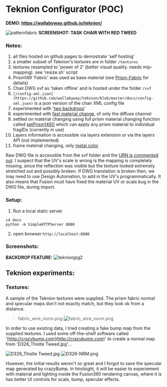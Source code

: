 # Teknion Configurator (POC)

**DEMO: https://wallabyway.github.io/teknion/**

![patternfabric](https://user-images.githubusercontent.com/440241/61196417-63fd9300-a683-11e9-8332-9c09cf3747fd.jpg)
**SCREENSHOT: TASK CHAIR WITH RED TWEED**

### Notes:
1. all files hosted on github pages to demostrate 'self hosting'
2. a smaller subset of Teknion's textures are in folder `/textures`
3. textures resampled to 'power of 2' (better visual quality. needs mip-mapping). see 'resize.sh' script
2. Prism149 'Fabric' was used as base material (see [Prism-Fabric](http://help.autodesk.com/view/ARENDERING/ENU/?guid=GUID-97CC0DD3-35A8-4D8F-80A0-B1C4AD54D2B0) for details)
3. Chair.DWG svf as 'taken offline' and is hosted under the folder `/svf`
4. `[/config-xml.json](https://github.com/wallabyway/teknion/blob/master/docs/config-xml.json)` is a json version of the chair XML config file
5. experimented with '[two backdrops](https://github.com/wallabyway/teknion/blob/master/docs/img/background1.jpg)' 
6. experimented with [fast material change](https://github.com/wallabyway/teknion/blob/72bc9b536c7e80e9b379ea31020287100c9c20f8/docs/js/materials.js#L10-L11), of only the diffuse channel
7. settled on material changing using full prism material changing function called [setPrism149()](https://github.com/wallabyway/teknion/blob/72bc9b536c7e80e9b379ea31020287100c9c20f8/docs/js/materials.js#L9) which can apply any prism material to individual fragIDs (currently in use)
8. Layers information is accessible via layers extension or via the layers API (not implemented)
9. frame material changing, only [metal color](https://github.com/wallabyway/teknion/blob/72bc9b536c7e80e9b379ea31020287100c9c20f8/docs/js/materials.js#L15-L18)

Raw DWG file is accessible from the svf folder and the [URN is commented out](https://github.com/wallabyway/teknion/blob/72bc9b536c7e80e9b379ea31020287100c9c20f8/docs/js/app.js#L53).  I suspect that the UV's scale is wrong is the mapping is completely missing, since the reflection was visible but the texture looked extremely stretched out and possibly broken.  If DWG translation is broken then, we may need to use Design Automation, to add in the UV's programmatically.  It also means that Fusion must have fixed the material UV or scale bug in the DWG file, during import.


### Setup:

1. Run a local static server

```
cd docs
python -m SimpleHTTPServer 8080
```

2. open browser `http://localhost:8080`

### Screenshots:
**BACKDROP FEATURE:**
![teknionjpg2](https://user-images.githubusercontent.com/440241/61027699-ac5b3f00-a36b-11e9-8955-f923f124024b.jpg)




## Teknion experiments:
### Textures:
A sample of the Teknion textures were supplied. The prism fabric normal and specular maps don't not exactly match, but they look ok from a distance.
> fabric_wire_norm.png
![fabric_wire_norm.png](https://wallabyway.github.io/teknion/img/textures/fabric_wire_norm.png)

In order to use existing data, I tried creating a fake bump map from the supplied textures.  I used some off-the-shelf software called '[http://crazybump.com](http://crazybump.com)' to create a normal map from 'D326_Thistle Tweed.jpg'...

![D326_Thistle Tweed.jpg](https://wallabyway.github.io/teknion/img/textures/D326_Thistle%20Tweed.jpg)
![D326-NRM.png](https://wallabyway.github.io/teknion/img/textures/D326-NRM.png)

However, the initial results weren't so great and I forgot to save the specular map generated by crazyBump.
In hindsight, it will be easier to experiement with material and lighting inside the Fusion360 rendering canvas, where it is has better UI controls for scale, bump, specular effects.


